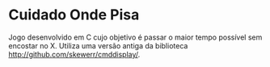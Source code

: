 # Cuidado Onde Pisa
Jogo desenvolvido em C cujo objetivo é passar o maior tempo possível sem encostar no X.
Utiliza uma versão antiga da biblioteca http://github.com/skewerr/cmddisplay/.
